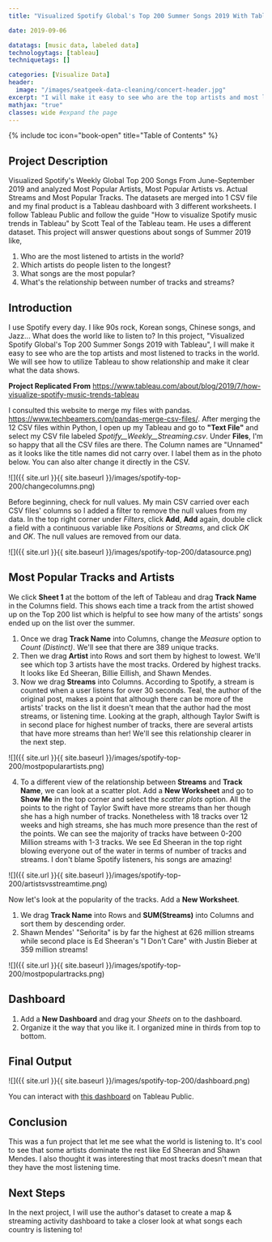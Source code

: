 ```yaml
---
title: "Visualized Spotify Global's Top 200 Summer Songs 2019 With Tableau"

date: 2019-09-06

datatags: [music data, labeled data]
technologytags: [tableau]
techniquetags: []

categories: [Visualize Data]
header:
  image: "/images/seatgeek-data-cleaning/concert-header.jpg"
excerpt: "I will make it easy to see who are the top artists and most listened to tracks in the world..."
mathjax: "true"
classes: wide #expand the page
---
```

{% include toc icon="book-open" title="Table of Contents" %}<br/>



## Project Description
Visualized Spotify's Weekly Global Top 200 Songs From June-September 2019 and analyzed Most Popular Artists, Most Popular Artists vs. Actual Streams and Most Popular Tracks. The datasets are merged into 1 CSV file and my final product is a Tableau dashboard with 3 different worksheets. I follow Tableau Public and follow the guide "How to visualize Spotify music trends in Tableau" by Scott Teal of the Tableau team. He uses a different dataset. This project will answer questions about songs of Summer 2019 like,

1. Who are the most listened to artists in the world?
2. Which artists do people listen to the longest?
3. What songs are the most popular?
4. What's the relationship between number of tracks and streams?

## Introduction
I use Spotify every day. I like 90s rock, Korean songs, Chinese songs, and Jazz... What does the world like to listen to? In this project, "Visualized Spotify Global's Top 200 Summer Songs 2019 with Tableau", I will make it easy to see who are the top artists and most listened to tracks in the world. We will see how to utilize Tableau to show relationship and make it clear what the data shows.

**Project Replicated From**
<https://www.tableau.com/about/blog/2019/7/how-visualize-spotify-music-trends-tableau>

I consulted this website to merge my files with pandas. <https://www.techbeamers.com/pandas-merge-csv-files/>. After merging the 12 CSV files within Python, I open up my Tableau and go to **"Text File"** and select my CSV file labeled *Spotify__Weekly__Streaming.csv*.  Under **Files**, I'm so happy that all the CSV files are there. The Column names are "Unnamed" as it looks like the title names did not carry over. I label them as in the photo below. You can also alter change it directly in the CSV.

![]({{ site.url }}{{ site.baseurl }}/images/spotify-top-200/changecolumns.png)


Before beginning, check for null values. My main CSV carried over each CSV files' columns so I added a filter to remove the null values from my data. In the top right corner under *Filters*, click **Add**, **Add** again, double click a field with a continuous variable like *Positions* or *Streams*, and click *OK* and *OK*. The null values are removed from our data.

![]({{ site.url }}{{ site.baseurl }}/images/spotify-top-200/datasource.png)


## Most Popular Tracks and Artists
We click **Sheet 1** at the bottom of the left of Tableau and drag **Track Name** in the Columns field. This shows each time a track from the artist showed up on the Top 200 list which is helpful to see how many of the artists' songs ended up on the list over the summer.

1. Once we drag **Track Name** into Columns, change the *Measure* option to *Count (Distinct)*. We'll see that there are 389 unique tracks.
2. Then we drag **Artist** into Rows and sort them by highest to lowest. We'll see which top 3 artists have the most tracks. Ordered by highest tracks. It looks like Ed Sheeran, Billie Eillish, and Shawn Mendes.
3. Now we drag **Streams** into Columns. According to Spotify, a stream is counted when a user listens for over 30 seconds. Teal, the author of the original post, makes a point that although there can be more of the artists' tracks on the list it doesn't mean that the author had the most streams, or listening time. Looking at the graph, although Taylor Swift is in second place for highest number of tracks, there are several artists that have more streams than her! We'll see this relationship clearer in the next step.

![]({{ site.url }}{{ site.baseurl }}/images/spotify-top-200/mostpopularartists.png)


4. To a different view of the relationship between **Streams** and **Track Name**, we can look at a scatter plot. Add a **New Worksheet** and go to **Show Me** in the top corner and select the *scatter plots* option. All the points to the right of Taylor Swift have more streams than her though she has a high number of tracks. Nonetheless with 18 tracks over 12 weeks and high streams, she has much more presence than the rest of the points. We can see the majority of tracks have between 0-200 Million streams with 1-3 tracks. We see Ed Sheeran in the top right blowing everyone out of the water in terms of number of tracks and streams. I don't blame Spotify listeners, his songs are amazing!

![]({{ site.url }}{{ site.baseurl }}/images/spotify-top-200/artistsvsstreamtime.png)


Now let's look at the popularity of the tracks. Add a **New Worksheet**.

1. We drag **Track Name** into Rows and **SUM(Streams)** into Columns and sort them by descending order.
2. Shawn Mendes' "Señorita" is by far the highest at 626 million streams while second place is Ed Sheeran's "I Don't Care" with Justin Bieber at 359 million streams!

![]({{ site.url }}{{ site.baseurl }}/images/spotify-top-200/mostpopulartracks.png)


## Dashboard
1. Add a **New Dashboard** and drag your *Sheets* on to the dashboard.
2. Organize it the way that you like it. I organized mine in thirds from top to bottom.

## Final Output
![]({{ site.url }}{{ site.baseurl }}/images/spotify-top-200/dashboard.png)


You can interact with [this dashboard](https://public.tableau.com/profile/christopher.chung1603#!/vizhome/VisualizedSpotifyGlobalsTop200SummerSongs2019withTableau/SummerSongs2019Dashboard) on Tableau Public.

## Conclusion
This was a fun project that let me see what the world is listening to. It's cool to see that some artists dominate the rest like Ed Sheeran and Shawn Mendes. I also thought it was interesting that most tracks doesn't mean that they have the most listening time.

## Next Steps
In the next project, I will use the author's dataset to create a map & streaming activity dashboard to take a closer look at what songs each country is listening to!
